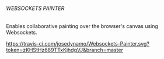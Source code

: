 ###### WEBSOCKETS PAINTER

Enables collaborative painting over the browser's canvas using Websockets.


https://travis-ci.com/josedynamo/Websockets-Painter.svg?token=zKHStHz689TTxKjhdgVJ&branch=master